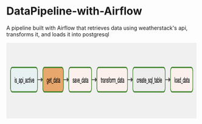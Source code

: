 # DataPipeline-with-Airflow
A pipeline built with Airflow that retrieves data using weatherstack's api, transforms it, and loads it into postgresql


<img src="api_to_db.png" width=500 height=200>
